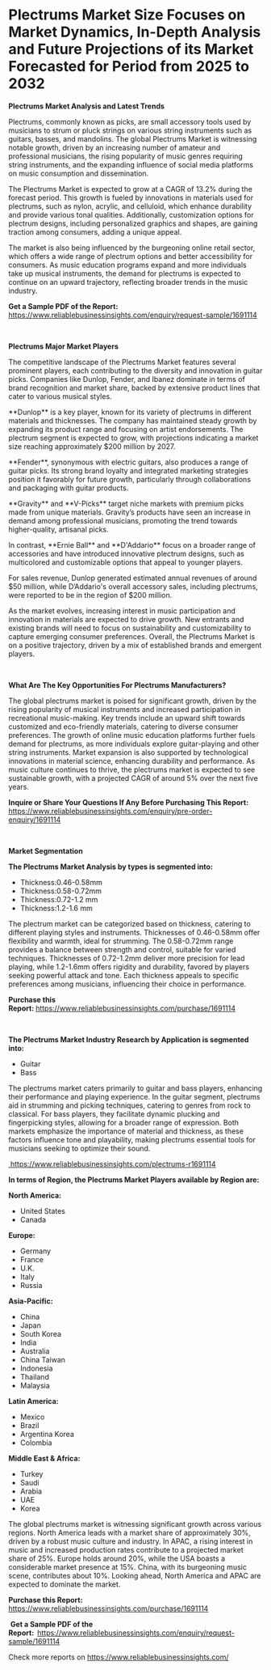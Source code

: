 <p><h1>Plectrums Market Size Focuses on Market Dynamics, In-Depth Analysis and Future Projections of its Market Forecasted for Period from 2025 to 2032</h1></p><p><strong>Plectrums Market Analysis and Latest Trends</strong></p>
<p><p>Plectrums, commonly known as picks, are small accessory tools used by musicians to strum or pluck strings on various string instruments such as guitars, basses, and mandolins. The global Plectrums Market is witnessing notable growth, driven by an increasing number of amateur and professional musicians, the rising popularity of music genres requiring string instruments, and the expanding influence of social media platforms on music consumption and dissemination.</p><p>The Plectrums Market is expected to grow at a CAGR of 13.2% during the forecast period. This growth is fueled by innovations in materials used for plectrums, such as nylon, acrylic, and celluloid, which enhance durability and provide various tonal qualities. Additionally, customization options for plectrum designs, including personalized graphics and shapes, are gaining traction among consumers, adding a unique appeal.</p><p>The market is also being influenced by the burgeoning online retail sector, which offers a wide range of plectrum options and better accessibility for consumers. As music education programs expand and more individuals take up musical instruments, the demand for plectrums is expected to continue on an upward trajectory, reflecting broader trends in the music industry.</p></p>
<p><strong>Get a Sample PDF of the Report:&nbsp;</strong> <a href="https://www.reliablebusinessinsights.com/enquiry/request-sample/1691114?utm_campaign=3148&utm_medium=2&utm_source=Github&utm_content=ia&utm_term=26032025&utm_id=plectrums">https://www.reliablebusinessinsights.com/enquiry/request-sample/1691114</a></p>
<p>&nbsp;</p>
<p><strong>Plectrums Major Market Players</strong></p>
<p><p>The competitive landscape of the Plectrums Market features several prominent players, each contributing to the diversity and innovation in guitar picks. Companies like Dunlop, Fender, and Ibanez dominate in terms of brand recognition and market share, backed by extensive product lines that cater to various musical styles.</p><p>**Dunlop** is a key player, known for its variety of plectrums in different materials and thicknesses. The company has maintained steady growth by expanding its product range and focusing on artist endorsements. The plectrum segment is expected to grow, with projections indicating a market size reaching approximately $200 million by 2027.</p><p>**Fender**, synonymous with electric guitars, also produces a range of guitar picks. Its strong brand loyalty and integrated marketing strategies position it favorably for future growth, particularly through collaborations and packaging with guitar products.</p><p>**Gravity** and **V-Picks** target niche markets with premium picks made from unique materials. Gravity’s products have seen an increase in demand among professional musicians, promoting the trend towards higher-quality, artisanal picks. </p><p>In contrast, **Ernie Ball** and **D'Addario** focus on a broader range of accessories and have introduced innovative plectrum designs, such as multicolored and customizable options that appeal to younger players.</p><p>For sales revenue, Dunlop generated estimated annual revenues of around $50 million, while D’Addario's overall accessory sales, including plectrums, were reported to be in the region of $200 million. </p><p>As the market evolves, increasing interest in music participation and innovation in materials are expected to drive growth. New entrants and existing brands will need to focus on sustainability and customizability to capture emerging consumer preferences. Overall, the Plectrums Market is on a positive trajectory, driven by a mix of established brands and emergent players.</p></p>
<p>&nbsp;</p>
<p><strong>What Are The Key Opportunities For Plectrums Manufacturers?</strong></p>
<p><p>The global plectrums market is poised for significant growth, driven by the rising popularity of musical instruments and increased participation in recreational music-making. Key trends include an upward shift towards customized and eco-friendly materials, catering to diverse consumer preferences. The growth of online music education platforms further fuels demand for plectrums, as more individuals explore guitar-playing and other string instruments. Market expansion is also supported by technological innovations in material science, enhancing durability and performance. As music culture continues to thrive, the plectrums market is expected to see sustainable growth, with a projected CAGR of around 5% over the next five years.</p></p>
<p><strong>Inquire or Share Your Questions If Any Before Purchasing This Report:</strong> <a href="https://www.reliablebusinessinsights.com/enquiry/pre-order-enquiry/1691114?utm_campaign=3148&utm_medium=2&utm_source=Github&utm_content=ia&utm_term=26032025&utm_id=plectrums">https://www.reliablebusinessinsights.com/enquiry/pre-order-enquiry/1691114</a></p>
<p>&nbsp;</p>
<p><strong>Market Segmentation</strong></p>
<p><strong>The Plectrums Market Analysis by types is segmented into:</strong></p>
<p><ul><li>Thickness:0.46-0.58mm</li><li>Thickness:0.58-0.72mm</li><li>Thickness:0.72-1.2 mm</li><li>Thickness:1.2-1.6 mm</li></ul></p>
<p><p>The plectrum market can be categorized based on thickness, catering to different playing styles and instruments. Thicknesses of 0.46-0.58mm offer flexibility and warmth, ideal for strumming. The 0.58-0.72mm range provides a balance between strength and control, suitable for varied techniques. Thicknesses of 0.72-1.2mm deliver more precision for lead playing, while 1.2-1.6mm offers rigidity and durability, favored by players seeking powerful attack and tone. Each thickness appeals to specific preferences among musicians, influencing their choice in performance.</p></p>
<p><strong>Purchase this Report:&nbsp;</strong><a href="https://www.reliablebusinessinsights.com/purchase/1691114?utm_campaign=3148&utm_medium=2&utm_source=Github&utm_content=ia&utm_term=26032025&utm_id=plectrums">https://www.reliablebusinessinsights.com/purchase/1691114</a></p>
<p>&nbsp;</p>
<p><strong>The Plectrums Market Industry Research by Application is segmented into:</strong></p>
<p><ul><li>Guitar</li><li>Bass</li></ul></p>
<p><p>The plectrums market caters primarily to guitar and bass players, enhancing their performance and playing experience. In the guitar segment, plectrums aid in strumming and picking techniques, catering to genres from rock to classical. For bass players, they facilitate dynamic plucking and fingerpicking styles, allowing for a broader range of expression. Both markets emphasize the importance of material and thickness, as these factors influence tone and playability, making plectrums essential tools for musicians seeking to optimize their sound.</p></p>
<p><a href="https://www.reliablebusinessinsights.com/plectrums-r1691114?utm_campaign=3148&utm_medium=2&utm_source=Github&utm_content=ia&utm_term=26032025&utm_id=plectrums">&nbsp;https://www.reliablebusinessinsights.com/plectrums-r1691114</a></p>
<p><strong>In terms of Region, the Plectrums Market Players available by Region are:</strong></p>
<p>
    <p> <strong> North America: </strong>
        <ul>
            <li>United States</li>
            <li>Canada</li>
        </ul>
        </p> 
    <p> <strong> Europe: </strong>
        <ul>
            <li>Germany</li>
            <li>France</li>
            <li>U.K.</li>
            <li>Italy</li>
            <li>Russia</li>
        </ul>
        </p> 
    <p> <strong> Asia-Pacific: </strong>
        <ul>
            <li>China</li>
            <li>Japan</li>
            <li>South Korea</li>
            <li>India</li>
            <li>Australia</li>
            <li>China Taiwan</li>
            <li>Indonesia</li>
            <li>Thailand</li>
            <li>Malaysia</li>
        </ul>
        </p> 
    <p> <strong> Latin America: </strong>
        <ul>
            <li>Mexico</li>
            <li>Brazil</li>
            <li>Argentina Korea</li>
            <li>Colombia</li>
        </ul>
        </p> 
    <p> <strong> Middle East & Africa: </strong>
        <ul>
            <li>Turkey</li>
            <li>Saudi</li>
            <li>Arabia</li>
            <li>UAE</li>
            <li>Korea</li>
        </ul>
    </p>
    </p>
<p><p>The global plectrums market is witnessing significant growth across various regions. North America leads with a market share of approximately 30%, driven by a robust music culture and industry. In APAC, a rising interest in music and increased production rates contribute to a projected market share of 25%. Europe holds around 20%, while the USA boasts a considerable market presence at 15%. China, with its burgeoning music scene, contributes about 10%. Looking ahead, North America and APAC are expected to dominate the market.</p></p>
<p><strong>Purchase this Report: </strong><a href="https://www.reliablebusinessinsights.com/purchase/1691114?utm_campaign=3148&utm_medium=2&utm_source=Github&utm_content=ia&utm_term=26032025&utm_id=plectrums">https://www.reliablebusinessinsights.com/purchase/1691114</a></p>
<p>&nbsp;<strong>Get a Sample PDF of the Report:&nbsp;&nbsp;</strong><a href="https://www.reliablebusinessinsights.com/enquiry/request-sample/1691114?utm_campaign=3148&utm_medium=2&utm_source=Github&utm_content=ia&utm_term=26032025&utm_id=plectrums">https://www.reliablebusinessinsights.com/enquiry/request-sample/1691114</a></p>
<p><strong></strong></p>
<p>Check more reports on <a href="https://www.reliablebusinessinsights.com/?utm_campaign=3148&utm_medium=2&utm_source=Github&utm_content=ia&utm_term=26032025&utm_id=plectrums">https://www.reliablebusinessinsights.com/</a></p>